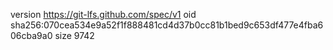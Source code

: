 version https://git-lfs.github.com/spec/v1
oid sha256:070cea534e9a52f1f888481cd4d37b0cc81b1bed9c653df477e4fba606cba9a0
size 9742
